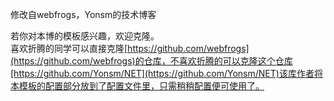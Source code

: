 修改自webfrogs，Yonsm的技术博客

若你对本博的模板感兴趣，欢迎克隆。    
喜欢折腾的同学可以直接克隆[https://github.com/webfrogs](https://github.com/webfrogs)的仓库，不喜欢折腾的可以克隆这个仓库[https://github.com/Yonsm/NET](https://github.com/Yonsm/NET)该库作者将本模板的配置部分放到了配置文件里，只需稍稍配置便可使用了。
